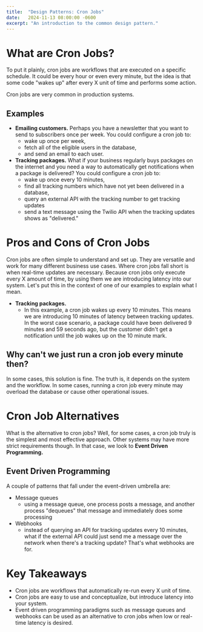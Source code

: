 ```yaml
---
title:  "Design Patterns: Cron Jobs"
date:   2024-11-13 08:00:00 -0600
excerpt: "An introduction to the common design pattern."
---
```

# What are Cron Jobs?
To put it plainly, cron jobs are workflows that are executed on a specific schedule. It could be every hour or even every minute, but the idea is that some code "wakes up" after every X unit of time and performs some action.

Cron jobs are very common in production systems. 

## Examples
- **Emailing customers.** Perhaps you have a newsletter that you want to send to subscribers once per week. You could configure a cron job to:
    - wake up once per week, 
    - fetch all of the eligible users in the database, 
    - and send an email to each user.
- **Tracking packages.** What if your business regularly buys packages on the internet and you need a way to automatically get notifications when a package is delivered? You could configure a cron job to:
    - wake up once every 10 minutes,
    - find all tracking numbers which have not yet been delivered in a database,
    - query an external API with the tracking number to get tracking updates
    - send a text message using the Twilio API when the tracking updates shows as "delivered."

# Pros and Cons of Cron Jobs
Cron jobs are often simple to understand and set up. They are versatile and work for many different business use cases. Where cron jobs fall short is when real-time updates are necessary. Because cron jobs only execute every X amount of time, by using them we are introducing latency into our system. Let's put this in the context of one of our examples to explain what I mean.
- **Tracking packages.**
    - In this example, a cron job wakes up every 10 minutes. This means we are introducing 10 minutes of latency between tracking updates. In the worst case scenario, a package could have been delivered 9 minutes and 59 seconds ago, but the customer didn't get a notification until the job wakes up on the 10 minute mark. 

## Why can't we just run a cron job every minute then?
In some cases, this solution is fine. The truth is, it depends on the system and the workflow. In some cases, running a cron job every minute may overload the database or cause other operational issues. 

# Cron Job Alternatives
What is the alternative to cron jobs? Well, for some cases, a cron job truly is the simplest and most effective approach. Other systems may have more strict requirements though. In that case, we look to **Event Driven Programming.**

## Event Driven Programming
A couple of patterns that fall under the event-driven umbrella are:
- Message queues
    - using a message queue, one process posts a message, and another process "dequeues" that message and immediately does some processing
- Webhooks
    - instead of querying an API for tracking updates every 10 minutes, what if the external API could just send me a message over the network when there's a tracking update? That's what webhooks are for. 

# Key Takeaways
- Cron jobs are workflows that automatically re-run every X unit of time.
- Cron jobs are easy to use and conceptualize, but introduce latency into your system. 
- Event driven programming paradigms such as message queues and webhooks can be used as an alternative to cron jobs when low or real-time latency is desired. 





